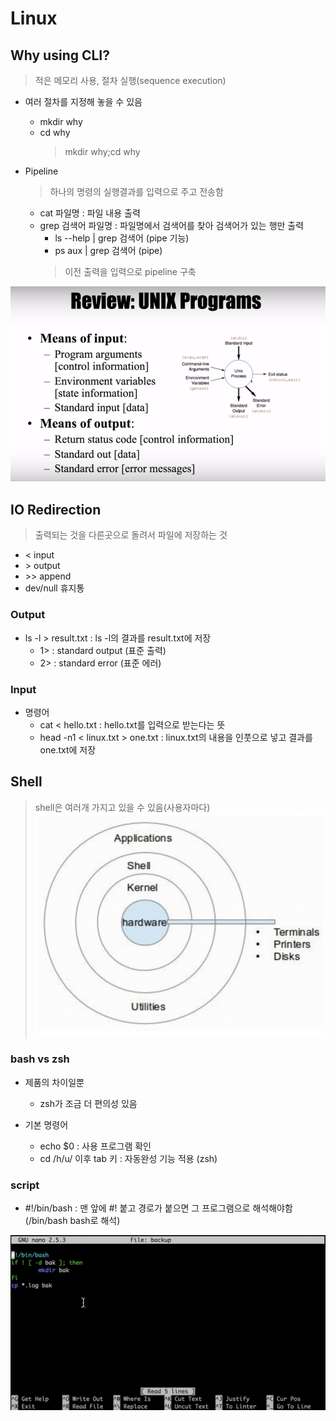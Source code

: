 # Linux

## Why using CLI?
> 적은 메모리 사용, 절차 실행(sequence execution)

- 여러 절차를 지정해 놓을 수 있음
  - mkdir why
  - cd why
    > mkdir why;cd why

- Pipeline
  > 하나의 명령의 실행결과를 입력으로 주고 전송함 
  - cat 파일명 : 파일 내용 출력
  - grep 검색어 파일명 : 파일명에서 검색어를 찾아 검색어가 있는 행만 출력
    - ls --help | grep 검색어 (pipe 기능)
    - ps aux | grep 검색어 (pipe)
    > 이전 출력을 입력으로 pipeline 구축

![프로세싱](../img/Linux2_1.png)

## IO Redirection
> 출력되는 것을 다른곳으로 돌려서 파일에 저장하는 것 
  - < input
  - &#62; output
  - &#62;&#62; append
  - dev/null 휴지통
### Output
- ls -l > result.txt : ls -l의 결과를 result.txt에 저장
  - 1> : standard output (표준 출력)
  - 2> : standard error (표준 에러)

### Input
- 명령어
  - cat < hello.txt : hello.txt를 입력으로 받는다는 뜻
  - head -n1 < linux.txt > one.txt : linux.txt의 내용을 인풋으로 넣고 결과를 one.txt에 저장

## Shell
> shell은 여러개 가지고 있을 수 있음(사용자마다)
![kernel vs shell](../img/linux2_2.png)

### bash vs zsh
- 제품의 차이일뿐
  - zsh가 조금 더 편의성 있음

- 기본 명령어
  - echo $0 : 사용 프로그램 확인
  - cd /h/u/ 이후 tab 키 : 자동완성 기능 적용 (zsh)

### script
- #!/bin/bash : 맨 앞에 #! 붙고 경로가 붙으면 그 프로그램으로 해석해야함 (/bin/bash bash로 해석)

![script](../img/Linux2_3.png)